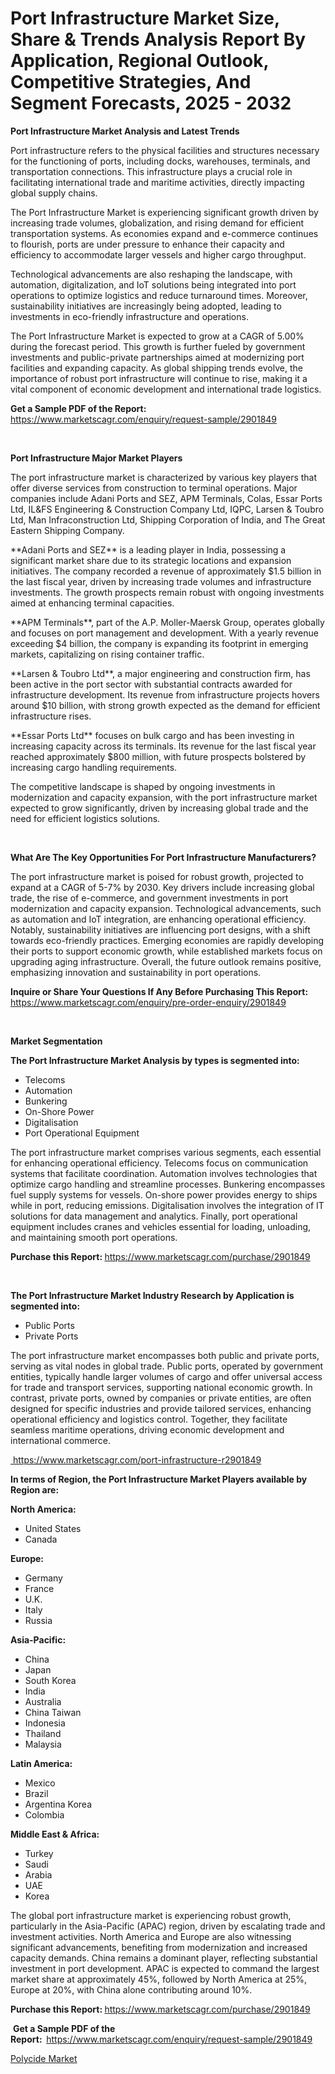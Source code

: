 <p><h1>Port Infrastructure Market Size, Share & Trends Analysis Report By Application, Regional Outlook, Competitive Strategies, And Segment Forecasts, 2025 - 2032</h1></p><p><strong>Port Infrastructure Market Analysis and Latest Trends</strong></p>
<p><p>Port infrastructure refers to the physical facilities and structures necessary for the functioning of ports, including docks, warehouses, terminals, and transportation connections. This infrastructure plays a crucial role in facilitating international trade and maritime activities, directly impacting global supply chains.</p><p>The Port Infrastructure Market is experiencing significant growth driven by increasing trade volumes, globalization, and rising demand for efficient transportation systems. As economies expand and e-commerce continues to flourish, ports are under pressure to enhance their capacity and efficiency to accommodate larger vessels and higher cargo throughput. </p><p>Technological advancements are also reshaping the landscape, with automation, digitalization, and IoT solutions being integrated into port operations to optimize logistics and reduce turnaround times. Moreover, sustainability initiatives are increasingly being adopted, leading to investments in eco-friendly infrastructure and operations.</p><p>The Port Infrastructure Market is expected to grow at a CAGR of 5.00% during the forecast period. This growth is further fueled by government investments and public-private partnerships aimed at modernizing port facilities and expanding capacity. As global shipping trends evolve, the importance of robust port infrastructure will continue to rise, making it a vital component of economic development and international trade logistics.</p></p>
<p><strong>Get a Sample PDF of the Report:&nbsp;</strong> <a href="https://www.marketscagr.com/enquiry/request-sample/2901849?utm_campaign=3249&utm_medium=2&utm_source=Github&utm_content=ia&utm_term=16032025&utm_id=port-infrastructure">https://www.marketscagr.com/enquiry/request-sample/2901849</a></p>
<p>&nbsp;</p>
<p><strong>Port Infrastructure Major Market Players</strong></p>
<p><p>The port infrastructure market is characterized by various key players that offer diverse services from construction to terminal operations. Major companies include Adani Ports and SEZ, APM Terminals, Colas, Essar Ports Ltd, IL&FS Engineering & Construction Company Ltd, IQPC, Larsen & Toubro Ltd, Man Infraconstruction Ltd, Shipping Corporation of India, and The Great Eastern Shipping Company.</p><p>**Adani Ports and SEZ** is a leading player in India, possessing a significant market share due to its strategic locations and expansion initiatives. The company recorded a revenue of approximately $1.5 billion in the last fiscal year, driven by increasing trade volumes and infrastructure investments. The growth prospects remain robust with ongoing investments aimed at enhancing terminal capacities.</p><p>**APM Terminals**, part of the A.P. Moller-Maersk Group, operates globally and focuses on port management and development. With a yearly revenue exceeding $4 billion, the company is expanding its footprint in emerging markets, capitalizing on rising container traffic.</p><p>**Larsen & Toubro Ltd**, a major engineering and construction firm, has been active in the port sector with substantial contracts awarded for infrastructure development. Its revenue from infrastructure projects hovers around $10 billion, with strong growth expected as the demand for efficient infrastructure rises.</p><p>**Essar Ports Ltd** focuses on bulk cargo and has been investing in increasing capacity across its terminals. Its revenue for the last fiscal year reached approximately $800 million, with future prospects bolstered by increasing cargo handling requirements.</p><p>The competitive landscape is shaped by ongoing investments in modernization and capacity expansion, with the port infrastructure market expected to grow significantly, driven by increasing global trade and the need for efficient logistics solutions.</p></p>
<p>&nbsp;</p>
<p><strong>What Are The Key Opportunities For Port Infrastructure Manufacturers?</strong></p>
<p><p>The port infrastructure market is poised for robust growth, projected to expand at a CAGR of 5-7% by 2030. Key drivers include increasing global trade, the rise of e-commerce, and government investments in port modernization and capacity expansion. Technological advancements, such as automation and IoT integration, are enhancing operational efficiency. Notably, sustainability initiatives are influencing port designs, with a shift towards eco-friendly practices. Emerging economies are rapidly developing their ports to support economic growth, while established markets focus on upgrading aging infrastructure. Overall, the future outlook remains positive, emphasizing innovation and sustainability in port operations.</p></p>
<p><strong>Inquire or Share Your Questions If Any Before Purchasing This Report:</strong> <a href="https://www.marketscagr.com/enquiry/pre-order-enquiry/2901849?utm_campaign=3249&utm_medium=2&utm_source=Github&utm_content=ia&utm_term=16032025&utm_id=port-infrastructure">https://www.marketscagr.com/enquiry/pre-order-enquiry/2901849</a></p>
<p>&nbsp;</p>
<p><strong>Market Segmentation</strong></p>
<p><strong>The Port Infrastructure Market Analysis by types is segmented into:</strong></p>
<p><ul><li>Telecoms</li><li>Automation</li><li>Bunkering</li><li>On-Shore Power</li><li>Digitalisation</li><li>Port Operational Equipment</li></ul></p>
<p><p>The port infrastructure market comprises various segments, each essential for enhancing operational efficiency. Telecoms focus on communication systems that facilitate coordination. Automation involves technologies that optimize cargo handling and streamline processes. Bunkering encompasses fuel supply systems for vessels. On-shore power provides energy to ships while in port, reducing emissions. Digitalisation involves the integration of IT solutions for data management and analytics. Finally, port operational equipment includes cranes and vehicles essential for loading, unloading, and maintaining smooth port operations.</p></p>
<p><strong>Purchase this Report:&nbsp;</strong><a href="https://www.marketscagr.com/purchase/2901849?utm_campaign=3249&utm_medium=2&utm_source=Github&utm_content=ia&utm_term=16032025&utm_id=port-infrastructure">https://www.marketscagr.com/purchase/2901849</a></p>
<p>&nbsp;</p>
<p><strong>The Port Infrastructure Market Industry Research by Application is segmented into:</strong></p>
<p><ul><li>Public Ports</li><li>Private Ports</li></ul></p>
<p><p>The port infrastructure market encompasses both public and private ports, serving as vital nodes in global trade. Public ports, operated by government entities, typically handle larger volumes of cargo and offer universal access for trade and transport services, supporting national economic growth. In contrast, private ports, owned by companies or private entities, are often designed for specific industries and provide tailored services, enhancing operational efficiency and logistics control. Together, they facilitate seamless maritime operations, driving economic development and international commerce.</p></p>
<p><a href="https://www.marketscagr.com/port-infrastructure-r2901849?utm_campaign=3249&utm_medium=2&utm_source=Github&utm_content=ia&utm_term=16032025&utm_id=port-infrastructure">&nbsp;https://www.marketscagr.com/port-infrastructure-r2901849</a></p>
<p><strong>In terms of Region, the Port Infrastructure Market Players available by Region are:</strong></p>
<p>
    <p> <strong> North America: </strong>
        <ul>
            <li>United States</li>
            <li>Canada</li>
        </ul>
        </p> 
    <p> <strong> Europe: </strong>
        <ul>
            <li>Germany</li>
            <li>France</li>
            <li>U.K.</li>
            <li>Italy</li>
            <li>Russia</li>
        </ul>
        </p> 
    <p> <strong> Asia-Pacific: </strong>
        <ul>
            <li>China</li>
            <li>Japan</li>
            <li>South Korea</li>
            <li>India</li>
            <li>Australia</li>
            <li>China Taiwan</li>
            <li>Indonesia</li>
            <li>Thailand</li>
            <li>Malaysia</li>
        </ul>
        </p> 
    <p> <strong> Latin America: </strong>
        <ul>
            <li>Mexico</li>
            <li>Brazil</li>
            <li>Argentina Korea</li>
            <li>Colombia</li>
        </ul>
        </p> 
    <p> <strong> Middle East & Africa: </strong>
        <ul>
            <li>Turkey</li>
            <li>Saudi</li>
            <li>Arabia</li>
            <li>UAE</li>
            <li>Korea</li>
        </ul>
    </p>
    </p>
<p><p>The global port infrastructure market is experiencing robust growth, particularly in the Asia-Pacific (APAC) region, driven by escalating trade and investment activities. North America and Europe are also witnessing significant advancements, benefiting from modernization and increased capacity demands. China remains a dominant player, reflecting substantial investment in port development. APAC is expected to command the largest market share at approximately 45%, followed by North America at 25%, Europe at 20%, with China alone contributing around 10%.</p></p>
<p><strong>Purchase this Report: </strong><a href="https://www.marketscagr.com/purchase/2901849?utm_campaign=3249&utm_medium=2&utm_source=Github&utm_content=ia&utm_term=16032025&utm_id=port-infrastructure">https://www.marketscagr.com/purchase/2901849</a></p>
<p>&nbsp;<strong>Get a Sample PDF of the Report:&nbsp;&nbsp;</strong><a href="https://www.marketscagr.com/enquiry/request-sample/2901849?utm_campaign=3249&utm_medium=2&utm_source=Github&utm_content=ia&utm_term=16032025&utm_id=port-infrastructure">https://www.marketscagr.com/enquiry/request-sample/2901849</a></p>
<p><strong></strong></p>
<p><p><a href="https://github.com/dushornerfe/Market-Research-Report-List-1/blob/main/polycide-market.md?utm_campaign=3249&utm_medium=2&utm_source=Github&utm_content=ia&utm_term=16032025&utm_id=port-infrastructure">Polycide Market</a></p></p>